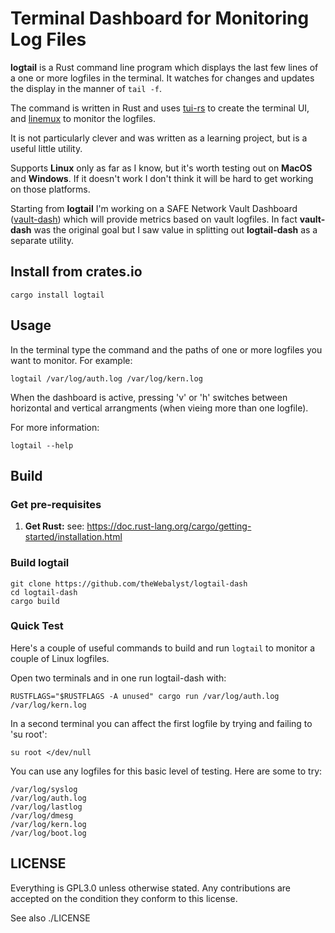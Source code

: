 # Terminal Dashboard for Monitoring Log Files

**logtail** is a Rust command line program which displays the last few lines of a one or more logfiles in the terminal. It watches for changes and updates the display in the manner of `tail -f`. 

The command is written in Rust and uses [tui-rs](https://github.com/fdehau/tui-rs) to create the terminal UI, and [linemux](https://github.com/jmagnuson/linemux) to monitor the logfiles.

It is not particularly clever and was written as a learning project, but is a useful little utility.

Supports **Linux** only as far as I know, but it's worth testing out on **MacOS** and **Windows**. If it doesn't work I don't think it will be hard to get working on those platforms.

Starting from **logtail** I'm working on a SAFE Network Vault Dashboard ([vault-dash](https://github.com/theWebalyst/vault-dash)) which will provide metrics based on vault logfiles. In fact **vault-dash** was the original goal but I saw value in splitting out **logtail-dash** as a separate utility.

## Install from crates.io

    cargo install logtail

## Usage

In the terminal type the command and the paths of one or more logfiles you want to monitor. For example:

    logtail /var/log/auth.log /var/log/kern.log

When the dashboard is active, pressing 'v' or 'h' switches between horizontal and vertical arrangments (when vieing more than one logfile).

For more information:

    logtail --help

## Build
### Get pre-requisites
1. **Get Rust:** see: https://doc.rust-lang.org/cargo/getting-started/installation.html

### Build logtail
```
git clone https://github.com/theWebalyst/logtail-dash
cd logtail-dash
cargo build
```

### Quick Test
Here's a couple of useful commands to build and run `logtail` to monitor a couple of Linux logfiles.

Open two terminals and in one run logtail-dash with:
```
RUSTFLAGS="$RUSTFLAGS -A unused" cargo run /var/log/auth.log /var/log/kern.log
```

In a second terminal you can affect the first logfile by trying and failing to 'su root':
```
su root </dev/null
```

You can use any logfiles for this basic level of testing. Here are some to try:

    /var/log/syslog
    /var/log/auth.log 
    /var/log/lastlog
    /var/log/dmesg
    /var/log/kern.log
    /var/log/boot.log

## LICENSE

Everything is GPL3.0 unless otherwise stated. Any contributions are accepted on the condition they conform to this license.

See also ./LICENSE
